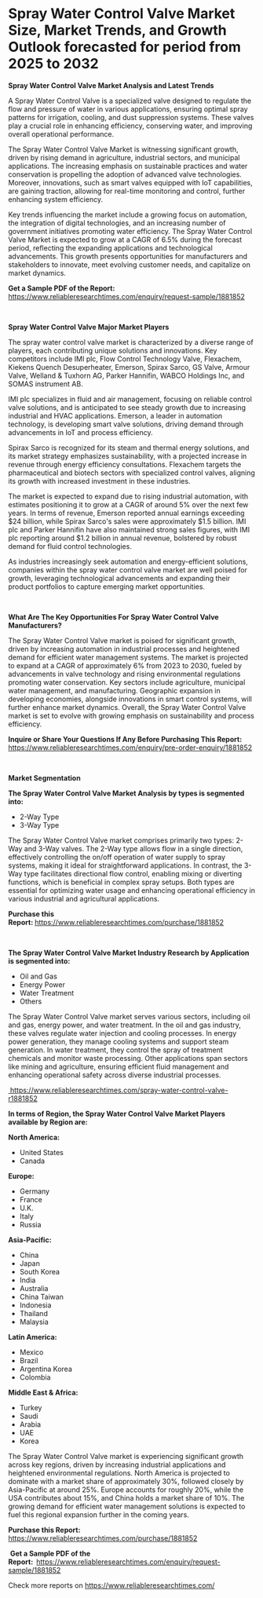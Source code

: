 <p><h1>Spray Water Control Valve Market Size, Market Trends, and Growth Outlook forecasted for period from 2025 to 2032</h1></p><p><strong>Spray Water Control Valve Market Analysis and Latest Trends</strong></p>
<p><p>A Spray Water Control Valve is a specialized valve designed to regulate the flow and pressure of water in various applications, ensuring optimal spray patterns for irrigation, cooling, and dust suppression systems. These valves play a crucial role in enhancing efficiency, conserving water, and improving overall operational performance.</p><p>The Spray Water Control Valve Market is witnessing significant growth, driven by rising demand in agriculture, industrial sectors, and municipal applications. The increasing emphasis on sustainable practices and water conservation is propelling the adoption of advanced valve technologies. Moreover, innovations, such as smart valves equipped with IoT capabilities, are gaining traction, allowing for real-time monitoring and control, further enhancing system efficiency.</p><p>Key trends influencing the market include a growing focus on automation, the integration of digital technologies, and an increasing number of government initiatives promoting water efficiency. The Spray Water Control Valve Market is expected to grow at a CAGR of 6.5% during the forecast period, reflecting the expanding applications and technological advancements. This growth presents opportunities for manufacturers and stakeholders to innovate, meet evolving customer needs, and capitalize on market dynamics.</p></p>
<p><strong>Get a Sample PDF of the Report:&nbsp;</strong> <a href="https://www.reliableresearchtimes.com/enquiry/request-sample/1881852?utm_campaign=2453&utm_medium=2&utm_source=Github&utm_content=ia&utm_term=23022025&utm_id=spray-water-control-valve">https://www.reliableresearchtimes.com/enquiry/request-sample/1881852</a></p>
<p>&nbsp;</p>
<p><strong>Spray Water Control Valve Major Market Players</strong></p>
<p><p>The spray water control valve market is characterized by a diverse range of players, each contributing unique solutions and innovations. Key competitors include IMI plc, Flow Control Technology Valve, Flexachem, Kiekens Quench Desuperheater, Emerson, Spirax Sarco, GS Valve, Armour Valve, Welland & Tuxhorn AG, Parker Hannifin, WABCO Holdings Inc, and SOMAS instrument AB.</p><p>IMI plc specializes in fluid and air management, focusing on reliable control valve solutions, and is anticipated to see steady growth due to increasing industrial and HVAC applications. Emerson, a leader in automation technology, is developing smart valve solutions, driving demand through advancements in IoT and process efficiency.</p><p>Spirax Sarco is recognized for its steam and thermal energy solutions, and its market strategy emphasizes sustainability, with a projected increase in revenue through energy efficiency consultations. Flexachem targets the pharmaceutical and biotech sectors with specialized control valves, aligning its growth with increased investment in these industries.</p><p>The market is expected to expand due to rising industrial automation, with estimates positioning it to grow at a CAGR of around 5% over the next few years. In terms of revenue, Emerson reported annual earnings exceeding $24 billion, while Spirax Sarco's sales were approximately $1.5 billion. IMI plc and Parker Hannifin have also maintained strong sales figures, with IMI plc reporting around $1.2 billion in annual revenue, bolstered by robust demand for fluid control technologies.</p><p>As industries increasingly seek automation and energy-efficient solutions, companies within the spray water control valve market are well poised for growth, leveraging technological advancements and expanding their product portfolios to capture emerging market opportunities.</p></p>
<p>&nbsp;</p>
<p><strong>What Are The Key Opportunities For Spray Water Control Valve Manufacturers?</strong></p>
<p><p>The Spray Water Control Valve market is poised for significant growth, driven by increasing automation in industrial processes and heightened demand for efficient water management systems. The market is projected to expand at a CAGR of approximately 6% from 2023 to 2030, fueled by advancements in valve technology and rising environmental regulations promoting water conservation. Key sectors include agriculture, municipal water management, and manufacturing. Geographic expansion in developing economies, alongside innovations in smart control systems, will further enhance market dynamics. Overall, the Spray Water Control Valve market is set to evolve with growing emphasis on sustainability and process efficiency.</p></p>
<p><strong>Inquire or Share Your Questions If Any Before Purchasing This Report:</strong> <a href="https://www.reliableresearchtimes.com/enquiry/pre-order-enquiry/1881852?utm_campaign=2453&utm_medium=2&utm_source=Github&utm_content=ia&utm_term=23022025&utm_id=spray-water-control-valve">https://www.reliableresearchtimes.com/enquiry/pre-order-enquiry/1881852</a></p>
<p>&nbsp;</p>
<p><strong>Market Segmentation</strong></p>
<p><strong>The Spray Water Control Valve Market Analysis by types is segmented into:</strong></p>
<p><ul><li>2-Way Type</li><li>3-Way Type</li></ul></p>
<p><p>The Spray Water Control Valve market comprises primarily two types: 2-Way and 3-Way valves. The 2-Way type allows flow in a single direction, effectively controlling the on/off operation of water supply to spray systems, making it ideal for straightforward applications. In contrast, the 3-Way type facilitates directional flow control, enabling mixing or diverting functions, which is beneficial in complex spray setups. Both types are essential for optimizing water usage and enhancing operational efficiency in various industrial and agricultural applications.</p></p>
<p><strong>Purchase this Report:&nbsp;</strong><a href="https://www.reliableresearchtimes.com/purchase/1881852?utm_campaign=2453&utm_medium=2&utm_source=Github&utm_content=ia&utm_term=23022025&utm_id=spray-water-control-valve">https://www.reliableresearchtimes.com/purchase/1881852</a></p>
<p>&nbsp;</p>
<p><strong>The Spray Water Control Valve Market Industry Research by Application is segmented into:</strong></p>
<p><ul><li>Oil and Gas</li><li>Energy Power</li><li>Water Treatment</li><li>Others</li></ul></p>
<p><p>The Spray Water Control Valve market serves various sectors, including oil and gas, energy power, and water treatment. In the oil and gas industry, these valves regulate water injection and cooling processes. In energy power generation, they manage cooling systems and support steam generation. In water treatment, they control the spray of treatment chemicals and monitor waste processing. Other applications span sectors like mining and agriculture, ensuring efficient fluid management and enhancing operational safety across diverse industrial processes.</p></p>
<p><a href="https://www.reliableresearchtimes.com/spray-water-control-valve-r1881852?utm_campaign=2453&utm_medium=2&utm_source=Github&utm_content=ia&utm_term=23022025&utm_id=spray-water-control-valve">&nbsp;https://www.reliableresearchtimes.com/spray-water-control-valve-r1881852</a></p>
<p><strong>In terms of Region, the Spray Water Control Valve Market Players available by Region are:</strong></p>
<p>
    <p> <strong> North America: </strong>
        <ul>
            <li>United States</li>
            <li>Canada</li>
        </ul>
        </p> 
    <p> <strong> Europe: </strong>
        <ul>
            <li>Germany</li>
            <li>France</li>
            <li>U.K.</li>
            <li>Italy</li>
            <li>Russia</li>
        </ul>
        </p> 
    <p> <strong> Asia-Pacific: </strong>
        <ul>
            <li>China</li>
            <li>Japan</li>
            <li>South Korea</li>
            <li>India</li>
            <li>Australia</li>
            <li>China Taiwan</li>
            <li>Indonesia</li>
            <li>Thailand</li>
            <li>Malaysia</li>
        </ul>
        </p> 
    <p> <strong> Latin America: </strong>
        <ul>
            <li>Mexico</li>
            <li>Brazil</li>
            <li>Argentina Korea</li>
            <li>Colombia</li>
        </ul>
        </p> 
    <p> <strong> Middle East & Africa: </strong>
        <ul>
            <li>Turkey</li>
            <li>Saudi</li>
            <li>Arabia</li>
            <li>UAE</li>
            <li>Korea</li>
        </ul>
    </p>
    </p>
<p><p>The Spray Water Control Valve market is experiencing significant growth across key regions, driven by increasing industrial applications and heightened environmental regulations. North America is projected to dominate with a market share of approximately 30%, followed closely by Asia-Pacific at around 25%. Europe accounts for roughly 20%, while the USA contributes about 15%, and China holds a market share of 10%. The growing demand for efficient water management solutions is expected to fuel this regional expansion further in the coming years.</p></p>
<p><strong>Purchase this Report: </strong><a href="https://www.reliableresearchtimes.com/purchase/1881852?utm_campaign=2453&utm_medium=2&utm_source=Github&utm_content=ia&utm_term=23022025&utm_id=spray-water-control-valve">https://www.reliableresearchtimes.com/purchase/1881852</a></p>
<p>&nbsp;<strong>Get a Sample PDF of the Report:&nbsp;&nbsp;</strong><a href="https://www.reliableresearchtimes.com/enquiry/request-sample/1881852?utm_campaign=2453&utm_medium=2&utm_source=Github&utm_content=ia&utm_term=23022025&utm_id=spray-water-control-valve">https://www.reliableresearchtimes.com/enquiry/request-sample/1881852</a></p>
<p><strong></strong></p>
<p>Check more reports on <a href="https://www.reliableresearchtimes.com/?utm_campaign=2453&utm_medium=2&utm_source=Github&utm_content=ia&utm_term=23022025&utm_id=spray-water-control-valve">https://www.reliableresearchtimes.com/</a></p>